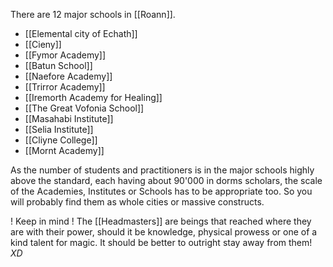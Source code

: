 There are 12 major schools in [[Roann]].
- [[Elemental city of Echath]]
- [[Cieny]]
- [[Fymor Academy]]
- [[Batun School]]
- [[Naefore Academy]]
- [[Trirror Academy]]
- [[Iremorth Academy for Healing]]
- [[The Great Vofonia School]]
- [[Masahabi Institute]]
- [[Selia Institute]]
- [[Cliyne College]]
- [[Mornt Academy]]


As the number of students and practitioners is in the major schools highly above the standard, each having about 90'000 in dorms scholars, the scale of the Academies, Institutes or Schools has to be appropriate too. So you will probably find them as whole cities or massive constructs.

! Keep in mind !
The [[Headmasters]] are beings that reached where they are with their power, should it be knowledge, physical prowess or one of a kind talent for magic. It should be better to outright stay away from them! *XD*